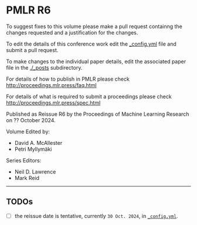 # PMLR R6

To suggest fixes to this volume please make a pull request containng the changes requested and a justification for the changes.

To edit the details of this conference work edit the [_config.yml](./_config.yml) file and submit a pull request.

To make changes to the individual paper details, edit the associated paper file in the [./_posts](./_posts) subdirectory.

For details of how to publish in PMLR please check http://proceedings.mlr.press/faq.html

For details of what is required to submit a proceedings please check http://proceedings.mlr.press/spec.html


Published as Reissue R6 by the Proceedings of Machine Learning Research on ?? October 2024.

Volume Edited by:
  * David A. McAllester
  * Petri Myllymäki

Series Editors:
  * Neil D. Lawrence
  * Mark Reid


---


## TODOs

- [ ] the reissue date is tentative, currently `30 Oct. 2024`, in [`_config.yml`](./_config.yml).
